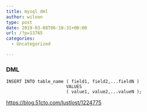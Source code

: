 ```yaml
---
title: mysql dml
author: wiloon
type: post
date: 2019-03-08T06:10:31+00:00
url: /?p=13765
categories:
  - Uncategorized

---
```

### DML

<pre><code class="language-bash line-numbers">INSERT INTO table_name ( field1, field2,...fieldN )
                       VALUES
                       ( value1, value2,...valueN );
</code></pre>

https://blog.51cto.com/lustlost/1224775
